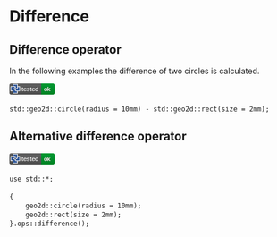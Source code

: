 # Difference

## Difference operator

In the following examples the difference of two circles is calculated.

[![test](.test/difference_operator.png)](.test/difference_operator.log)

```µcad,difference_operator
std::geo2d::circle(radius = 10mm) - std::geo2d::rect(size = 2mm);
```

## Alternative difference operator

[![test](.test/difference_alt_operator.png)](.test/difference_alt_operator.log)

```µcad,difference_alt_operator
use std::*;

{
    geo2d::circle(radius = 10mm);
    geo2d::rect(size = 2mm);
}.ops::difference();
```

